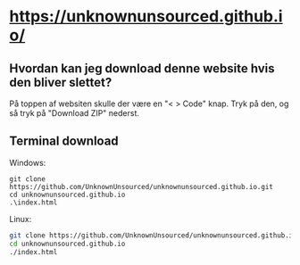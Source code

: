 # https://unknownunsourced.github.io/
## Hvordan kan jeg download denne website hvis den bliver slettet?
På toppen af websiten skulle der være en "< > Code" knap. Tryk på den, og så tryk på "Download ZIP" nederst.

## Terminal download
Windows:
```pwsh
git clone https://github.com/UnknownUnsourced/unknownunsourced.github.io.git
cd unknownunsourced.github.io
.\index.html
```
Linux:
```sh
git clone https://github.com/UnknownUnsourced/unknownunsourced.github.io.git
cd unknownunsourced.github.io
./index.html
```
